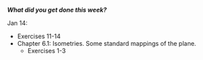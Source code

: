 **_What did you get done this week?_**

Jan 14: 
  - Exercises 11-14
  - Chapter 6.1: Isometries. Some standard mappings of the plane. 
      - Exercises 1-3
